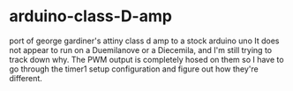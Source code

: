 # arduino-class-D-amp
port of george gardiner's attiny class d amp to a stock arduino uno
It does not appear to run on a Duemilanove or a Diecemila, and I'm still trying to track down why.  The PWM output is completely hosed on them so I have to go through the timer1 setup configuration and figure out how they're different.
